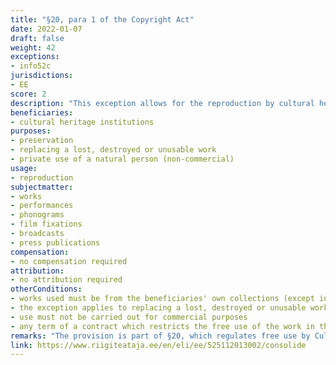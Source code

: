 ```yaml
---
title: "§20, para 1 of the Copyright Act"
date: 2022-01-07
draft: false
weight: 42
exceptions:
- info52c
jurisdictions:
- EE
score: 2
description: "This exception allows for the reproduction by cultural heritage institutions of work from their collections in order to: (1) replace a lost, destroyed or unusable work; (2) make a copy of the work in any form or medium, including in digital form, to the extent necessary to ensure its preservation; (3) replace a work that is part of the permanent collection of another cultural heritage institution if it has been lost, destroyed or rendered unusable; (4) make a copy for the private use of a natural person."
beneficiaries:
- cultural heritage institutions
purposes: 
- preservation
- replacing a lost, destroyed or unusable work
- private use of a natural person (non-commercial)
usage:
- reproduction
subjectmatter:
- works
- performances
- phonograms
- film fixations
- broadcasts
- press publications
compensation:
- no compensation required
attribution: 
- no attribution required
otherConditions: 
- works used must be from the beneficiaries' own collections (except in the case of replacing a work that is part of the permanent collection of another cultural heritage institution, if it has been lost, destroyed or rendered unusable)
- the exception applies to replacing a lost, destroyed or unusable work, incl. in another collection, where it is not possible to obtain a new copy of the work
- use must not be carried out for commercial purposes
- any term of a contract which restricts the free use of the work in the manner referred to in paragraph 1(2) is be null and void
remarks: "The provision is part of §20, which regulates free use by Cultural Heritage Institutions. In 2022 para 1 was ammended to accommodate art.6 of the CDSM Directive. Subparagraphs 2 (making a copy to ensure the preservation of the work) and 4 (digitising a collection for the purposes of preservation) were replaced by the new subparagraph 2, providing no substantial change in the scope of the exceptions.<br /><br />The provision concerns copyrighted works. The exception is extended to related rights with a general reference to \"other cases where the rights of authors of works are limited pursuant to Chapter IV of this Act\" in § 75 (6)."
link: https://www.riigiteataja.ee/en/eli/ee/525112013002/consolide
---
```

